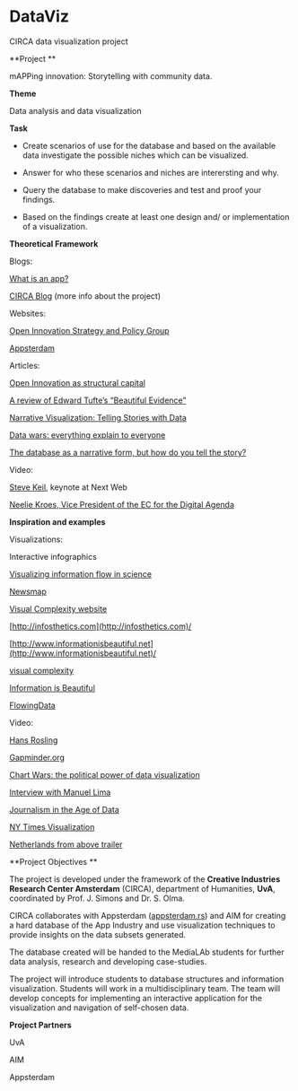 DataViz
=======

CIRCA data visualization project


**Project **

mAPPing innovation: Storytelling with community data. 

**Theme**

Data analysis and data visualization

**Task**

- Create scenarios of use for the database and based on the available data
investigate the possible niches which can be visualized. 

- Answer for who these scenarios and niches are interersting and why. 

- Query the database to make discoveries and test and proof your
findings. 

- Based on the findings create at least one design and/ or implementation
of a visualization.


**Theoretical Framework**

Blogs: 

[What is an app?](http://mur.mu.rs/?p=201)

[CIRCA Blog](http://circa-uva.tumblr.com/uva_aim_appsterdam) (more info
about the project)


Websites:

[Open Innovation Strategy and Policy
Group](https://sites.google.com/site/openinnovationplatform/home)

[Appsterdam](http://appsterdam.rs)


Articles: 

[Open Innovation as structural
capital](http://files.openinnovation-platform.eu/policydocs/unlocking_digital_future_final.pdf)

[A review of Edward Tufte’s “Beautiful
Evidence”](http://yuriweb.com/tufte/)

[Narrative Visualization: Telling Stories with
Data](http://vis.stanford.edu/files/2010-Narrative-InfoVis.pdf)

[Data wars: everything explain to
everyone](http://www.denieuwereporter.nl/2010/01/data-wars-alles-uitleggen-aan-iedereen/)

[The database as a narrative form, but how do you tell the
story?](http://www.denieuwereporter.nl/2010/02/de-database-als-vertelvorm-maar-hoe-vertel-je-het-verhaal/)


Video:

[Steve Keil](http://thenextweb.com/conference/amsterdam/2012/talks/video/LOk_BiLfn2E), keynote at Next Web

[Neelie Kroes, Vice President of the EC for the Digital
Agenda](http://www.youtube.com/watch?v=Aa3YpIztu-g)


**Inspiration and examples**

Visualizations:

Interactive infographics

[Visualizing information flow in
science](http://well-formed.eigenfactor.org/radial.html)

[Newsmap](http://marumushi.com/projects/newsmap)

[Visual Complexity website](http://www.visualcomplexity.com/vc/) 

[http://infosthetics.com](http://infosthetics.com)/

[http://www.informationisbeautiful.net](http://www.informationisbeautiful.net)/

[visual complexity](http://www.visualcomplexity.com/vc/)

[Information is Beautiful](http://www.informationisbeautiful.net/)

[FlowingData](http://flowingdata.com/)


Video:

[Hans Rosling](http://www.youtube.com/watch?v=jbkSRLYSojo)

[Gapminder.org](http://www.youtube.com/watch?v=ax7yGMuH1iE)

[Chart Wars: the political power of data
visualization](http://infosthetics.com/archives/2010/01/chart_wars_the_political_power_of_data_visualization.html) 

[Interview with Manuel
Lima](http://digup.tv/index.php?rub=videos&item=70)

[Journalism in the Age of
Data](http://datajournalism.stanford.edu/index.html)

[NY Times
Visualization](http://visualjournalism.com/amanda-cox-in-denmark-for-new-media-days/2010/11/18/)

[Netherlands from above
trailer](http://www.vizualism.com/download/vpro/190-trailer-netherlandsfromabove)


**Project Objectives **

The project is developed under the framework of the **Creative
Industries Research Center Amsterdam** (CIRCA), department of
Humanities, **UvA**, coordinated by Prof. J. Simons and Dr. S. Olma. 


CIRCA collaborates with
Appsterdam ([appsterdam.rs](http://appsterdam.rs/)) and AIM for creating
a hard database of the App Industry and use visualization techniques to
provide insights on the data subsets generated. 


The database created will be handed to the MediaLAb students for further
data analysis, research and developing case-studies.


The project will introduce students to database structures and
information visualization. Students will work in a multidisciplinary
team. The team will develop concepts for implementing an interactive
application for the visualization and navigation of self-chosen data. 


**Project Partners**

UvA

AIM

Appsterdam

